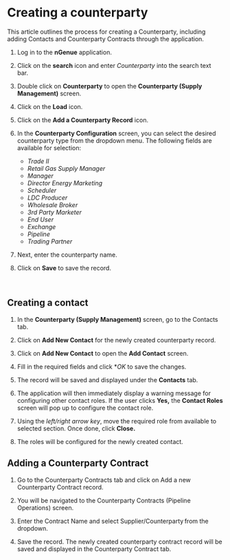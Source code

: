 # Creating a counterparty
This article outlines the process for creating a Counterparty, including adding Contacts and Counterparty Contracts through the application.

1.	Log in to the **nGenue** application.
2.	Click on the **search** icon and enter *Counterparty* into the search text bar.  
3.	Double click on **Counterparty** to open the **Counterparty (Supply Management)** screen.
4.	Click on the **Load** icon.
5.	Click on the **Add a Counterparty Record** icon.  
6.	In the **Counterparty Configuration** screen, you can select the desired counterparty type from the dropdown menu. The following fields are available for selection:
    - *Trade II*	
    - *Retail Gas Supply Manager*
    - *Manager*
	- *Director Energy Marketing*
    - *Scheduler*
    - *LDC Producer*
	- *Wholesale Broker*
	- *3rd Party Marketer*
	- *End User*
    - *Exchange*
	- *Pipeline*
    - *Trading Partner*

7.	Next, enter the counterparty name.  

8.	 Click on **Save** to save the record.

 
## Creating a contact 

1.	In the **Counterparty (Supply Management)** screen, go to the Contacts tab.
2.	Click on **Add New Contact** for the newly created counterparty record.  

3.	Click on **Add New Contact** to open the **Add Contact** screen.
4.	Fill in the required fields and click **OK* to save the changes.  

5.	The record will be saved and displayed under the **Contacts** tab.
6.	The application will then immediately display a warning message for configuring other contact roles. If the user clicks **Yes,** the **Contact Roles** screen will pop up to configure the contact role.  

7.	Using the *left/right arrow key*, move the required role from available to selected section. Once done, click **Close.**
    

8.	The roles will be configured for the newly created contact. 

## Adding a Counterparty Contract

1.	Go to the Counterparty Contracts tab and click on Add a new Counterparty Contract record.  

2.	You will be navigated to the Counterparty Contracts (Pipeline Operations) screen.
3.	Enter the Contract Name and select Supplier/Counterparty from the dropdown.  

4.	Save the record. The newly created counterparty contract record will be saved and displayed in the Counterparty Contract tab.  

